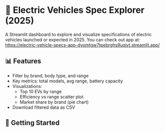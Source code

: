 # 🔋 Electric Vehicles Spec Explorer (2025)

A Streamlit dashboard to explore and visualize specifications of electric vehicles launched or expected in 2025.
You can check out app at: https://electric-vehicle-specs-app-dyomtgw7tpebrghs9uqjvt.streamlit.app/

## 📊 Features
- Filter by brand, body type, and range
- Key metrics: total models, avg range, battery capacity
- Visualizations:
  - Top 10 EVs by range
  - Efficiency vs range scatter plot
  - Market share by brand (pie chart)
- Download filtered data as CSV

## 🚀 Getting Started


